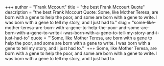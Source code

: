 +++
author = "Frank Mccourt"
title = "the best Frank Mccourt Quote"
description = "the best Frank Mccourt Quote: Some, like Mother Teresa, are born with a gene to help the poor, and some are born with a gene to write. I was born with a gene to tell my story, and I just had to."
slug = "some-like-mother-teresa-are-born-with-a-gene-to-help-the-poor-and-some-are-born-with-a-gene-to-write-i-was-born-with-a-gene-to-tell-my-story-and-i-just-had-to"
quote = '''Some, like Mother Teresa, are born with a gene to help the poor, and some are born with a gene to write. I was born with a gene to tell my story, and I just had to.'''
+++
Some, like Mother Teresa, are born with a gene to help the poor, and some are born with a gene to write. I was born with a gene to tell my story, and I just had to.
